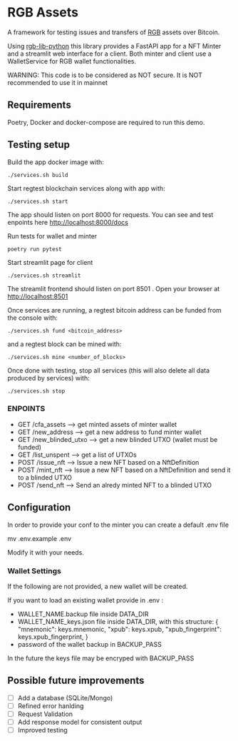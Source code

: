 # RGB Assets 

A framework for testing issues and transfers of [RGB](rgb.info) assets over Bitcoin.

Using [rgb-lib-python](https://github.com/RGB-Tools/rgb-lib-python/tree/master) this library provides a FastAPI app for a NFT Minter and a streamlit web interface for a client.
Both minter and client use a WalletService for RGB wallet functionalities. 


WARNING: This code is to be considered as NOT secure. It is NOT recommended to use it in mainnet 

## Requirements
Poetry, Docker and docker-compose are required to run this demo.


## Testing setup
Build the app docker image with:
```shell
./services.sh build
```

Start regtest blockchain services along with app with:
```shell
./services.sh start
```

The app should listen on port 8000 for requests. You can see and test enpoints here [http://localhost:8000/docs](http://localhost:8000/docs) 

Run tests for wallet and minter
```shell
poetry run pytest
```

Start streamlit page for client
```shell
./services.sh streamlit
```

The streamlit frontend should listen on port 8501 . Open your browser at [http://localhost:8501](http://localhost:8501)


Once services are running, a regtest bitcoin address can be funded from the
console with:
```shell
./services.sh fund <bitcoin_address>
```
and a regtest block can be mined with:
```shell
./services.sh mine <number_of_blocks>
```

Once done with testing, stop all services (this will also delete all data produced by services)
with:
```shell
./services.sh stop
```


### ENPOINTS
- GET /cfa_assets --> get minted assets of minter wallet
- GET /new_address --> get a new address to fund minter wallet 
- GET /new_blinded_utxo --> get a new blinded UTXO (wallet must be funded)
- GET /list_unspent --> get a list of UTXOs
- POST  /issue_nft --> Issue a new NFT based on a NftDefinition
- POST  /mint_nft --> Issue a new NFT based on a NftDefinition and send it to a blinded UTXO
- POST  /send_nft --> Send an alredy minted NFT to a blinded UTXO


## Configuration
In order to provide your conf to the minter you can create a default .env file

mv .env.example .env

Modify it with your needs.


### Wallet Settings
If the following are not provided, a new wallet will be created. 

If you want to load an existing wallet provide in .env :
- WALLET_NAME.backup file inside DATA_DIR
- WALLET_NAME_keys.json file inside DATA_DIR, with this structure:
{
    "mnemonic": keys.mnemonic,
    "xpub": keys.xpub,
    "xpub_fingerprint": keys.xpub_fingerprint,
}
- password of the wallet backup in BACKUP_PASS

In the future the keys file may be encryped with BACKUP_PASS


## Possible future improvements
- [ ] Add a database (SQLite/Mongo)
- [ ] Refined error hanlding
- [ ] Request Validation
- [ ] Add response model for consistent output
- [ ] Improved testing
